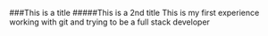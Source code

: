 ###This is a title
#####This is a 2nd title
This is my first experience working with git and trying to be a full stack developer

